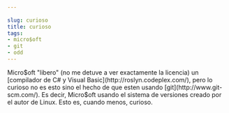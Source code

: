 ```yaml
---
  
slug: curioso  
title: curioso  
tags:  
- micro$oft  
- git  
- odd  
---
```

  
Micro$oft "libero" (no me detuve a ver exactamente la licencia) un [compilador de C# y Visual Basic](http://roslyn.codeplex.com/), pero lo curioso no es esto sino el hecho de que esten usando [git](http://www.git-scm.com/).  
Es decir, Micro$oft usando el sistema de versiones creado por el autor de Linux. Esto es, cuando menos, curioso.
